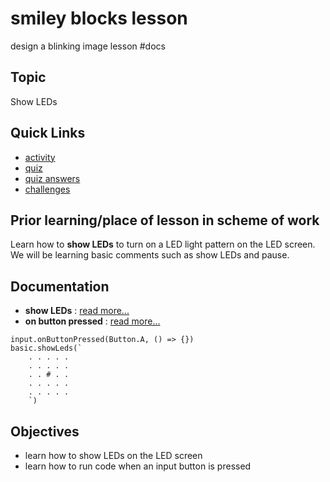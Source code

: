 # smiley blocks lesson 

design a blinking image lesson #docs



## Topic 

Show LEDs

## Quick Links

* [activity](/lessons/smiley/activity)
* [quiz](/lessons/smiley/quiz)
* [quiz answers](/lessons/smiley/quiz-answers)
* [challenges](/lessons/smiley/challenges)

## Prior learning/place of lesson in scheme of work 

Learn how to **show LEDs** to turn on a LED light pattern on the LED screen. We will be learning basic comments such as show LEDs and pause.

## Documentation

* **show LEDs** : [read more...](/reference/basic/show-leds)
* **on button pressed** : [read more...](/reference/input/on-button-pressed)

```cards
input.onButtonPressed(Button.A, () => {})
basic.showLeds(`
    . . . . .
    . . . . .
    . . # . .
    . . . . .
    . . . . .
    `)
```

## Objectives

* learn how to show LEDs on the LED screen
* learn how to run code when an input button is pressed

